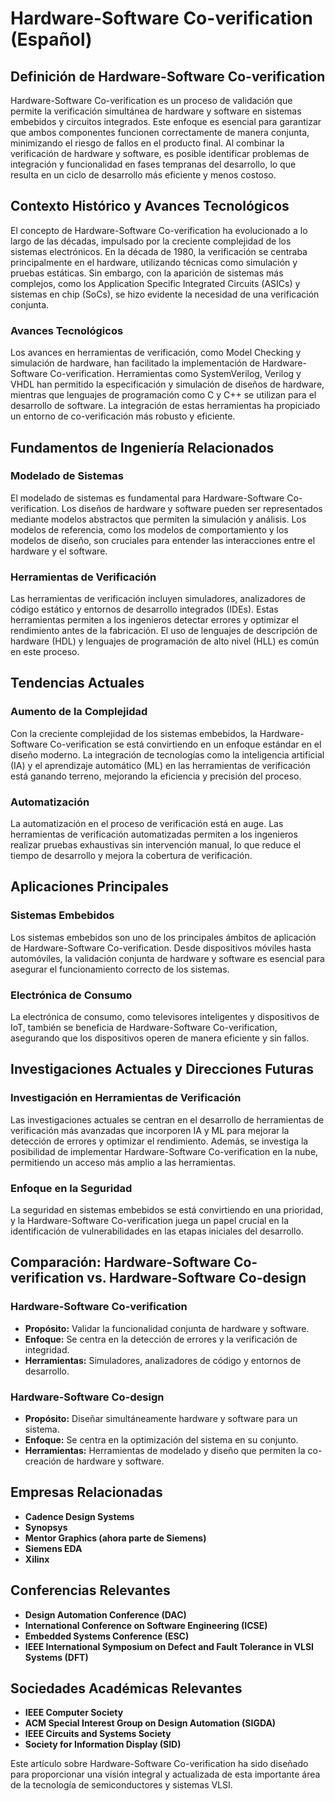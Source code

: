 # Hardware-Software Co-verification (Español)

## Definición de Hardware-Software Co-verification

Hardware-Software Co-verification es un proceso de validación que permite la verificación simultánea de hardware y software en sistemas embebidos y circuitos integrados. Este enfoque es esencial para garantizar que ambos componentes funcionen correctamente de manera conjunta, minimizando el riesgo de fallos en el producto final. Al combinar la verificación de hardware y software, es posible identificar problemas de integración y funcionalidad en fases tempranas del desarrollo, lo que resulta en un ciclo de desarrollo más eficiente y menos costoso.

## Contexto Histórico y Avances Tecnológicos

El concepto de Hardware-Software Co-verification ha evolucionado a lo largo de las décadas, impulsado por la creciente complejidad de los sistemas electrónicos. En la década de 1980, la verificación se centraba principalmente en el hardware, utilizando técnicas como simulación y pruebas estáticas. Sin embargo, con la aparición de sistemas más complejos, como los Application Specific Integrated Circuits (ASICs) y sistemas en chip (SoCs), se hizo evidente la necesidad de una verificación conjunta.

### Avances Tecnológicos

Los avances en herramientas de verificación, como Model Checking y simulación de hardware, han facilitado la implementación de Hardware-Software Co-verification. Herramientas como SystemVerilog, Verilog y VHDL han permitido la especificación y simulación de diseños de hardware, mientras que lenguajes de programación como C y C++ se utilizan para el desarrollo de software. La integración de estas herramientas ha propiciado un entorno de co-verificación más robusto y eficiente.

## Fundamentos de Ingeniería Relacionados

### Modelado de Sistemas

El modelado de sistemas es fundamental para Hardware-Software Co-verification. Los diseños de hardware y software pueden ser representados mediante modelos abstractos que permiten la simulación y análisis. Los modelos de referencia, como los modelos de comportamiento y los modelos de diseño, son cruciales para entender las interacciones entre el hardware y el software.

### Herramientas de Verificación

Las herramientas de verificación incluyen simuladores, analizadores de código estático y entornos de desarrollo integrados (IDEs). Estas herramientas permiten a los ingenieros detectar errores y optimizar el rendimiento antes de la fabricación. El uso de lenguajes de descripción de hardware (HDL) y lenguajes de programación de alto nivel (HLL) es común en este proceso.

## Tendencias Actuales

### Aumento de la Complejidad

Con la creciente complejidad de los sistemas embebidos, la Hardware-Software Co-verification se está convirtiendo en un enfoque estándar en el diseño moderno. La integración de tecnologías como la inteligencia artificial (IA) y el aprendizaje automático (ML) en las herramientas de verificación está ganando terreno, mejorando la eficiencia y precisión del proceso.

### Automatización

La automatización en el proceso de verificación está en auge. Las herramientas de verificación automatizadas permiten a los ingenieros realizar pruebas exhaustivas sin intervención manual, lo que reduce el tiempo de desarrollo y mejora la cobertura de verificación.

## Aplicaciones Principales

### Sistemas Embebidos

Los sistemas embebidos son uno de los principales ámbitos de aplicación de Hardware-Software Co-verification. Desde dispositivos móviles hasta automóviles, la validación conjunta de hardware y software es esencial para asegurar el funcionamiento correcto de los sistemas.

### Electrónica de Consumo

La electrónica de consumo, como televisores inteligentes y dispositivos de IoT, también se beneficia de Hardware-Software Co-verification, asegurando que los dispositivos operen de manera eficiente y sin fallos.

## Investigaciones Actuales y Direcciones Futuras

### Investigación en Herramientas de Verificación

Las investigaciones actuales se centran en el desarrollo de herramientas de verificación más avanzadas que incorporen IA y ML para mejorar la detección de errores y optimizar el rendimiento. Además, se investiga la posibilidad de implementar Hardware-Software Co-verification en la nube, permitiendo un acceso más amplio a las herramientas.

### Enfoque en la Seguridad

La seguridad en sistemas embebidos se está convirtiendo en una prioridad, y la Hardware-Software Co-verification juega un papel crucial en la identificación de vulnerabilidades en las etapas iniciales del desarrollo.

## Comparación: Hardware-Software Co-verification vs. Hardware-Software Co-design

### Hardware-Software Co-verification

- **Propósito:** Validar la funcionalidad conjunta de hardware y software.
- **Enfoque:** Se centra en la detección de errores y la verificación de integridad.
- **Herramientas:** Simuladores, analizadores de código y entornos de desarrollo.

### Hardware-Software Co-design

- **Propósito:** Diseñar simultáneamente hardware y software para un sistema.
- **Enfoque:** Se centra en la optimización del sistema en su conjunto.
- **Herramientas:** Herramientas de modelado y diseño que permiten la co-creación de hardware y software.

## Empresas Relacionadas

- **Cadence Design Systems**
- **Synopsys**
- **Mentor Graphics (ahora parte de Siemens)**
- **Siemens EDA**
- **Xilinx**

## Conferencias Relevantes

- **Design Automation Conference (DAC)**
- **International Conference on Software Engineering (ICSE)**
- **Embedded Systems Conference (ESC)**
- **IEEE International Symposium on Defect and Fault Tolerance in VLSI Systems (DFT)**

## Sociedades Académicas Relevantes

- **IEEE Computer Society**
- **ACM Special Interest Group on Design Automation (SIGDA)**
- **IEEE Circuits and Systems Society**
- **Society for Information Display (SID)**

Este artículo sobre Hardware-Software Co-verification ha sido diseñado para proporcionar una visión integral y actualizada de esta importante área de la tecnología de semiconductores y sistemas VLSI.